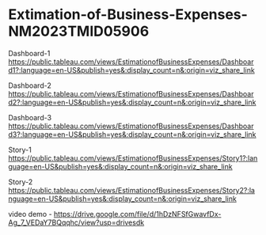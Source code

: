 # Extimation-of-Business-Expenses-NM2023TMID05906
Dashboard-1 https://public.tableau.com/views/EstimationofBusinessExpenses/Dashboard1?:language=en-US&publish=yes&:display_count=n&:origin=viz_share_link

Dashboard-2 https://public.tableau.com/views/EstimationofBusinessExpenses/Dashboard2?:language=en-US&publish=yes&:display_count=n&:origin=viz_share_link

Dashboard-3 https://public.tableau.com/views/EstimationofBusinessExpenses/Dashboard3?:language=en-US&publish=yes&:display_count=n&:origin=viz_share_link

Story-1 https://public.tableau.com/views/EstimationofBusinessExpenses/Story1?:language=en-US&publish=yes&:display_count=n&:origin=viz_share_link

Story-2 https://public.tableau.com/views/EstimationofBusinessExpenses/Story2?:language=en-US&publish=yes&:display_count=n&:origin=viz_share_link

video demo - https://drive.google.com/file/d/1hDzNFSfGwavfDx-Ag_7_VEDaY7BQqqhc/view?usp=drivesdk
